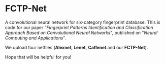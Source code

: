 # FCTP-Net
A convolutional neural network for six-category fingerprint database. This is code for our paper "*Fingerprint Patterns Identification and Classification Approach Based on Convolutional Neural Networks*", published on "*Neural Computing and Applications*".

We upload four netfiles (**Alexnet**, **Lenet**, **Caffenet** and our **FCTP-Net**). 

Hope that will be helpful for you!
